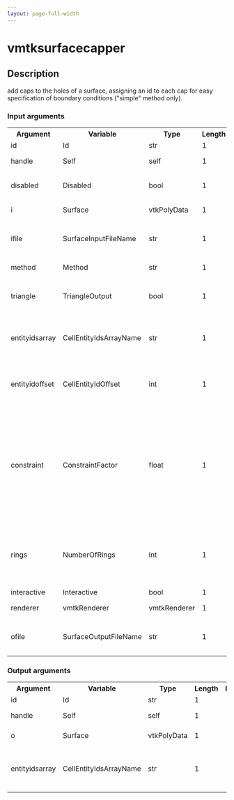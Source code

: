 ```yaml
---
layout: page-full-width
---
```

<h1>vmtksurfacecapper</h1>
<h2>Description</h2>
add caps to the holes of a surface, assigning an id to each cap for easy specification of boundary conditions ("simple" method only).
<h3>Input arguments</h3>
<table class="vmtkscripts">
<tr>
<th>Argument</th><th>Variable</th><th>Type</th><th>Length</th><th>Range</th><th>Default</th><th>Description</th>
</tr>
<tr><td>id</td><td>Id</td><td>str</td><td>1</td><td></td><td>0</td><td>script id</td>
</tr>
<tr><td>handle</td><td>Self</td><td>self</td><td>1</td><td></td><td></td><td>handle to self</td>
</tr>
<tr><td>disabled</td><td>Disabled</td><td>bool</td><td>1</td><td></td><td>0</td><td>disable execution and piping</td>
</tr>
<tr><td>i</td><td>Surface</td><td>vtkPolyData</td><td>1</td><td></td><td></td><td>the input surface</td>
</tr>
<tr><td>ifile</td><td>SurfaceInputFileName</td><td>str</td><td>1</td><td></td><td></td><td>filename for the default Surface reader</td>
</tr>
<tr><td>method</td><td>Method</td><td>str</td><td>1</td><td>["simple","centerpoint","smooth","annular"]</td><td>simple</td><td>capping method</td>
</tr>
<tr><td>triangle</td><td>TriangleOutput</td><td>bool</td><td>1</td><td></td><td>1</td><td>toggle triangulation of the output</td>
</tr>
<tr><td>entityidsarray</td><td>CellEntityIdsArrayName</td><td>str</td><td>1</td><td></td><td>CellEntityIds</td><td>name of the array where the id of the caps have to be stored</td>
</tr>
<tr><td>entityidoffset</td><td>CellEntityIdOffset</td><td>int</td><td>1</td><td>(0,)</td><td>1</td><td>offset for entity ids ("simple" method only")</td>
</tr>
<tr><td>constraint</td><td>ConstraintFactor</td><td>float</td><td>1</td><td></td><td>1.0</td><td>amount of influence of the shape of the surface near the boundary on the shape of the cap ("smooth" method only)</td>
</tr>
<tr><td>rings</td><td>NumberOfRings</td><td>int</td><td>1</td><td>(0,)</td><td>8</td><td>number of rings composing the cap ("smooth" method only)</td>
</tr>
<tr><td>interactive</td><td>Interactive</td><td>bool</td><td>1</td><td></td><td>1</td><td></td>
</tr>
<tr><td>renderer</td><td>vmtkRenderer</td><td>vmtkRenderer</td><td>1</td><td></td><td></td><td>external renderer</td>
</tr>
<tr><td>ofile</td><td>SurfaceOutputFileName</td><td>str</td><td>1</td><td></td><td></td><td>filename for the default Surface writer</td>
</tr>
</table><h3>Output arguments</h3>
<table class="vmtkscripts">
<tr>
<th>Argument</th><th>Variable</th><th>Type</th><th>Length</th><th>Range</th><th>Default</th><th>Description</th>
</tr>
<tr><td>id</td><td>Id</td><td>str</td><td>1</td><td></td><td>0</td><td>script id</td>
</tr>
<tr><td>handle</td><td>Self</td><td>self</td><td>1</td><td></td><td></td><td>handle to self</td>
</tr>
<tr><td>o</td><td>Surface</td><td>vtkPolyData</td><td>1</td><td></td><td></td><td>the output surface</td>
</tr>
<tr><td>entityidsarray</td><td>CellEntityIdsArrayName</td><td>str</td><td>1</td><td></td><td>CellEntityIds</td><td>name of the array where the id of the caps are stored</td>
</tr>
</table>
